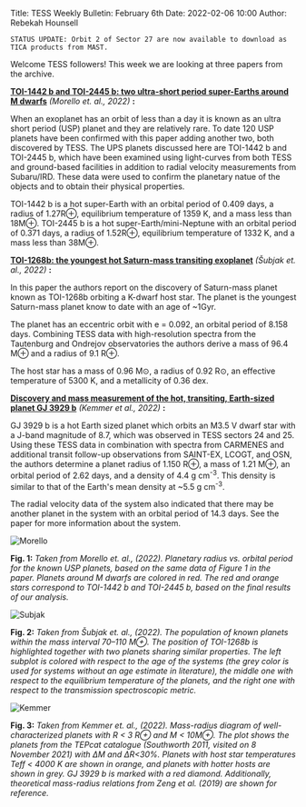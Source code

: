 Title: TESS Weekly Bulletin: February 6th 
Date: 2022-02-06 10:00
Author: Rebekah Hounsell

`STATUS UPDATE: Orbit 2 of Sector 27 are now available to download as TICA products from MAST.`

Welcome TESS followers!
This week we are looking at three papers from the archive.

**[TOI-1442 b and TOI-2445 b: two ultra-short period super-Earths around M dwarfs](https://arxiv.org/abs/2201.13274)** *(Morello et. al., 2022)* **:**

When an exoplanet has an orbit of less than a day it is known as an ultra short period (USP) planet and they are relatively rare. To date 120 USP planets have been confirmed with this paper adding another two, both discovered by TESS. 
The UPS planets discussed here are TOI-1442 b and TOI-2445 b, which have been examined using light-curves from both TESS and ground-based facilities in addition to radial velocity measurements from Subaru/IRD. These data were used to confirm the planetary natue of the objects and to obtain their physical properties. 

 TOI-1442 b is a hot super-Earth with an orbital period of 0.409 days, a radius of 1.27R⊕, equilibrium temperature of 1359 K, and a mass less than 18M⊕. 
 TOI-2445 b is a hot super-Earth/mini-Neptune with an orbital period of 0.371 days, a radius of 1.52R⊕, equilibrium temperature of 1332 K, and a mass less than 38M⊕.


**[TOI-1268b: the youngest hot Saturn-mass transiting exoplanet](https://arxiv.org/abs/2201.13341)** *(Šubjak et. al.,  2022)* **:**

In this paper the authors report on the discovery of Saturn-mass planet known as TOI-1268b orbiting a K-dwarf host star. The planet is the youngest Saturn-mass planet know to date with an age of ~1Gyr. 

The planet has an eccentric orbit with e = 0.092, an orbital period of 8.158 days. Combining TESS data with high-resolution spectra from the Tautenburg and Ondrejov observatories the authors derive a mass of 96.4 M⊕ and a radius of 9.1 R⊕.

The host star has a mass of 0.96 M⊙, a radius of 0.92 R⊙, an effective temperature of 5300 K, and a metallicity of 0.36 dex.


**[Discovery and mass measurement of the hot, transiting, Earth-sized planet GJ 3929 b](https://arxiv.org/abs/2202.00970)** *(Kemmer et al., 2022)* **:**

GJ 3929 b is a hot Earth sized planet which orbits an M3.5 V dwarf star with a J-band magnitude of 8.7, which was observed in TESS sectors 24 and 25. Using these TESS data in combination with spectra from CARMENES and additional transit follow-up observations from SAINT-EX, LCOGT, and OSN, the authors determine a planet radius of 1.150 R⊕, a mass of 1.21 M⊕, an orbital period of 2.62 days, and a density of 4.4 g cm<sup>-3</sup>. This density is similar to that of the Earth's mean density at ~5.5  g cm<sup>-3</sup>.

The radial velocity data of the system also indicated that there may be another planet in the system with an orbital period of 14.3 days. See the paper for more information about the system.
 
 
![Morello](images/Morello.png)

**Fig. 1:** *Taken from Morello et. al., (2022). Planetary radius vs. orbital period for the known USP planets, based on the same data of Figure 1 in the paper. Planets around M dwarfs are colored in red. The red and orange stars correspond to TOI-1442 b and TOI-2445 b, based on the final results of our analysis.*

![Subjak](images/Subjak.png)

**Fig. 2:** *Taken from Šubjak et. al., (2022). The population of known planets within the mass interval 70–110 M⊕. The position of TOI-1268b is highlighted together with two planets sharing similar properties. The left subplot is colored with respect to the age of the systems (the grey color is used for systems without an age estimate in literature), the middle one with respect to the equilibrium temperature of the planets, and the right one with respect to the transmission spectroscopic metric.*

![Kemmer](images/Kemmer.png)

**Fig. 3:** *Taken from Kemmer et. al., (2022). Mass-radius diagram of well-characterized planets with R < 3 R⊕ and M < 10M⊕. The plot shows the planets from the TEPcat catalogue (Southworth 2011, visited on 8 November 2021) with ∆M and ∆R<30%. Planets with host star temperatures Teff < 4000 K are shown in orange, and planets with hotter hosts are shown in grey. GJ 3929 b is marked with a red diamond. Additionally, theoretical mass-radius relations from Zeng et al. (2019) are shown for reference.*
